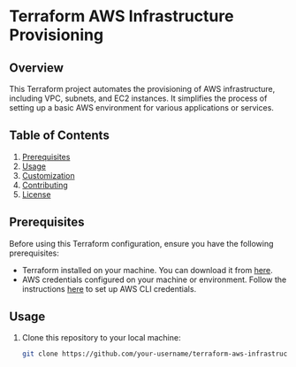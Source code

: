 # Terraform AWS Infrastructure Provisioning

## Overview

This Terraform project automates the provisioning of AWS infrastructure, including VPC, subnets, and EC2 instances. It simplifies the process of setting up a basic AWS environment for various applications or services.

## Table of Contents

1. [Prerequisites](#prerequisites)
2. [Usage](#usage)
3. [Customization](#customization)
4. [Contributing](#contributing)
5. [License](#license)

## Prerequisites

Before using this Terraform configuration, ensure you have the following prerequisites:

- Terraform installed on your machine. You can download it from [here](https://www.terraform.io/downloads.html).
- AWS credentials configured on your machine or environment. Follow the instructions [here](https://docs.aws.amazon.com/cli/latest/userguide/cli-configure-files.html) to set up AWS CLI credentials.

## Usage

1. Clone this repository to your local machine:

   ```bash
   git clone https://github.com/your-username/terraform-aws-infrastructure.git
